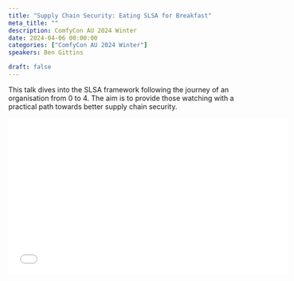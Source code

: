 ```yaml
---
title: "Supply Chain Security: Eating SLSA for Breakfast"
meta_title: ""
description: ComfyCon AU 2024 Winter
date: 2024-04-06 00:00:00
categories: ["ComfyCon AU 2024 Winter"]
speakers: Ben Gittins

draft: false
---
```

This talk dives into the SLSA framework following the journey of an organisation from 0 to 4. The aim is to provide those watching with a practical path towards better supply chain security.

<iframe width="560" height="315" src="None" title="YouTube video player" frameborder="0" allow="accelerometer; autoplay; clipboard-write; encrypted-media; gyroscope; picture-in-picture; web-share" allowfullscreen></iframe>